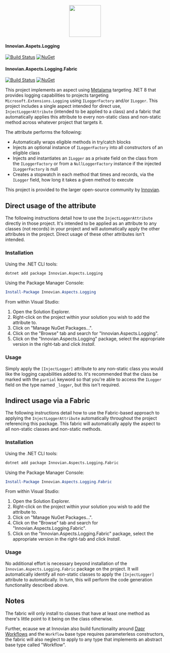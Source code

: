 <a href="https://innovian.net">
	<p align="center">
		<img src="https://innovian.net/img/bluelogo.svg" width="100px"/>
	</p>
</a>

#### Innovian.Aspets.Logging
[![Build Status](https://dev.azure.com/innovian/Innovian%20Open%20Source/_apis/build/status%2FMetalama%20Aspects%2Finnovianhq.Innovian.Aspects.Logging?branchName=main)](https://dev.azure.com/innovian/Innovian%20Open%20Source/_build/latest?definitionId=334&branchName=main) [![NuGet](https://img.shields.io/nuget/v/Innovian.Aspects.Logging.svg)](https://www.nuget.org/packages/Innovian.Aspects.Logging/)

#### Innovian.Aspects.Logging.Fabric 
[![Build Status](https://dev.azure.com/innovian/Innovian%20Open%20Source/_apis/build/status%2FMetalama%20Aspects%2FInnovian.Aspects.Logging.Fabric?branchName=main)](https://dev.azure.com/innovian/Innovian%20Open%20Source/_build/latest?definitionId=335&branchName=main) [![NuGet](https://img.shields.io/nuget/v/Innovian.Aspects.Logging.Fabric.svg)](https://www.nuget.org/packages/Innovian.Aspects.Logging.Fabric/)

This project implements an aspect using [Metalama](https://github.com/postsharp/Metalama) targeting .NET 8 that provides logging capabilities to projects targeting `Microsoft.Extensions.Logging` using `ILoggerFactory` and/or `ILogger`. This project 
includes a single aspect intended for direct use, `InjectLoggerAttribute` (intended to be applied to a class) and a fabric that automatically applies this attribute to every non-static class and non-static method across whatever project that 
targets it.

The attribute performs the following:
- Automatically wraps eligible methods in try/catch blocks
- Injects an optional instance of `ILoggerFactory` into all constructors of an eligible class
- Injects and instantiates an `ILogger` as a private field on the class from the `ILoggerFactory` or from a `NullLoggerFactory` instance if the injected `ILoggerFactory` is null
- Creates a stopwatch in each method that times and records, via the `ILogger` field, how long it takes a given method to execute

This project is provided to the larger open-source community by [Innovian](https://innovian.net).

## Direct usage of the attribute
The following instructions detail how to use the `InjectLoggerAttribute` directly in those project. It's intended to be applied as an attribute to any classes (not records) in your project and will automatically apply the other attributes
in the project. Direct usage of these other attributes isn't intended.

### Installation

Using the .NET CLI tools:
```sh
dotnet add package Innovian.Aspects.Logging
```

Using the Package Manager Console:
```powershell
Install-Package Innovian.Aspects.Logging
```

From within Visual Studio:

1. Open the Solution Explorer.
2. Right-click on the project within your solution you wish to add the attribute to.
3. Click on "Manage NuGet Packages...".
4. Click on the "Browse" tab and search for "Innovian.Aspects.Logging".
5. Click on the "Innovian.Aspects.Logging" package, select the appropriate version in the right-tab and click *Install*.

### Usage
Simply apply the `[InjectLogger]` attribute to any non-static class you would like the logging capabilities added to. It's recommended that the class be marked with the `partial` keyword so that you're able to access the `ILogger` field on the 
type named `_logger`, but this isn't required.

## Indirect usage via a Fabric
The following instructions detail how to use the Fabric-based approach to applying the `InjectLoggerAttribute` automatically throughout the project referencing this package. This fabric will automatically apply the aspect to
all non-static classes and non-static methods.

### Installation

Using the .NET CLI tools:
```sh
dotnet add package Innovian.Aspects.Logging.Fabric
```

Using the Package Manager Console:
```powershell
Install-Package Innovian.Aspects.Logging.Fabric
```

From within Visual Studio:

1. Open the Solution Explorer.
2. Right-click on the project within your solution you wish to add the attribute to.
3. Click on "Manage NuGet Packages...".
4. Click on the "Browse" tab and search for "Innovian.Aspects.Logging.Fabric".
5. Click on the "Innovian.Aspects.Logging.Fabric" package, select the appropriate version in the right-tab and click *Install*.

### Usage
No additional effort is necessary beyond installation of the `Innovian.Aspects.Logging.Fabric` package on the project. It will automatically identify all non-static classes to apply the `[InjectLogger]` attribute to automatically. In turn, this
will perform the code generation functionality described above.

## Notes
The fabric will only install to classes that have at least one method as there's little point to it being on the class otherwise.

Further, ecause we at Innovian also build functionality around [Dapr Workflows](https://docs.dapr.io/developing-applications/building-blocks/workflow/workflow-overview/) and the `Workflow` base type requires parameterless constructors, the fabric will
also neglect to apply to any type that implements an abstract base type called "Workflow".